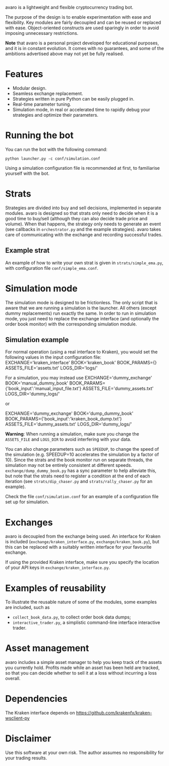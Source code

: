 avaro is a lightweight and flexible cryptocurrency trading bot.

The purpose of the design is to enable experimentation with ease and flexibility. Key modules are fairly decoupled and can be reused or replaced with ease. Object-oriented constructs are used sparingly in order to avoid imposing unnecessary restrictions.

**Note** that avaro is a personal project developed for educational purposes, and it is in constant evolution. It comes with no guarantees, and some of the ambitions advertised above may not yet be fully realised.

# Features
- Modular design.
- Seamless exchange replacement.
- Strategies written in pure Python can be easily plugged in.
- Real-time parameter tuning.
- Simulation mode, in real or accelerated time to rapidly debug your strategies and optimize their parameters.

# Running the bot
You can run the bot with the following command:

`python launcher.py -c conf/simulation.conf`

Using a simulation configuration file is recommended at first, to familiarise yourself with the bot.

# Strats
Strategies are divided into buy and sell decisions, implemented in separate modules. avaro is designed so that strats only need to decide when it is a good time to buy/sell (although they can also decide trade price and volume). When that happens, the strategy only needs to generate an event (see callbacks in `orchestrator.py` and the example strategies). avaro takes care of communicating with the exchange and recording successful trades.

## Example strat
An example of how to write your own strat is given in `strats/simple_ema.py`, with configuration file `conf/simple_ema.conf`.

# Simulation mode
The simulation mode is designed to be frictionless. The only script that is aware that we are running a simulation is the launcher. All others (except dummy replacements) run exactly the same. In order to run in simulation mode, you just need to replace the exchange interface (and optionally the order book monitor) with the corresponding simulation module.

## Simulation example

For normal operation (using a real interface to Kraken), you would set the following values in the input configuration file:
EXCHANGE='kraken_interface'
BOOK='kraken_book'
BOOK_PARAMS={}
ASSETS_FILE='assets.txt'
LOGS_DIR='logs/'

For a simulation, you may instead use
EXCHANGE='dummy_exchange'
BOOK='manual_dummy_book'
BOOK_PARAMS={'book_input':'manual_input_file.txt'}
ASSETS_FILE='dummy_assets.txt'
LOGS_DIR='dummy_logs/'

or

EXCHANGE='dummy_exchange'
BOOK='dump_dummy_book'
BOOK_PARAMS={'book_input':'kraken_book_dump.txt'}
ASSETS_FILE='dummy_assets.txt'
LOGS_DIR='dummy_logs/'

**Warning**: When running a simulation, make sure you change the `ASSETS_FILE` and `LOGS_DIR` to avoid interfering with your data.

You can also change parameters such as `SPEEDUP`, to change the speed of the simulation (e.g. SPEEDUP=10 accelerates the simulation by a factor of 10). Since the strats and the book monitor run on separate threads, the simulation may not be entirely consistent at different speeds. `exchange/dump_dummy_book.py` has a sync parameter to help alleviate this, but note that the strats need to register a condition at the end of each iteration (see `strats/dip_chaser.py` and `strats/rally_chaser.py` for an example).

Check the file `conf/simulation.conf` for an example of a configuration file set up for simulation.

# Exchanges

avaro is decoupled from the exchange being used. An interface for Kraken is included (`exchange/kraken_interface.py`, `exchange/kraken_book.py`), but this can be replaced with a suitably written interface for your favourite exchange.

If using the provided Kraken interface, make sure you specify the location of your API keys in `exchange/kraken_interface.py`.

# Examples of reusability
To illustrate the reusable nature of some of the modules, some examples are included, such as
- `collect_book_data.py`, to collect order book data dumps;
- `interactive_trader.py`, a simplistic command-line interface interactive trader.

# Asset management
avaro includes a simple asset manager to help you keep track of the assets you currently hold. Profits made while an asset has been held are tracked, so that you can decide whether to sell it at a loss without incurring a loss overall.

# Dependencies

The Kraken interface depends on
https://github.com/krakenfx/kraken-wsclient-py

# Disclaimer

Use this software at your own risk. The author assumes no responsibility for your trading results.


